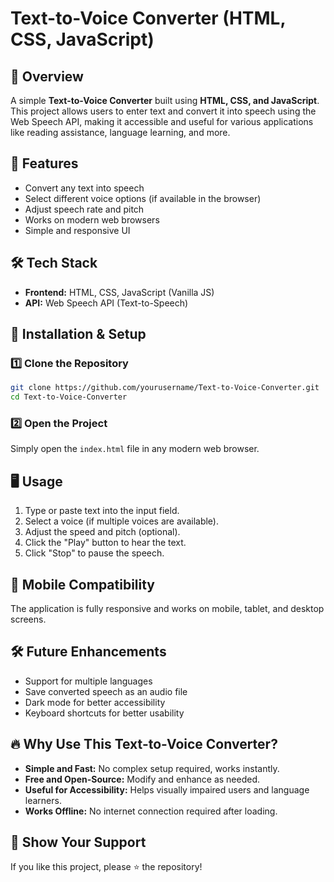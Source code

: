 # Text-to-Voice Converter (HTML, CSS, JavaScript)

## 📌 Overview
A simple **Text-to-Voice Converter** built using **HTML, CSS, and JavaScript**. This project allows users to enter text and convert it into speech using the Web Speech API, making it accessible and useful for various applications like reading assistance, language learning, and more.

## 🚀 Features
- Convert any text into speech
- Select different voice options (if available in the browser)
- Adjust speech rate and pitch
- Works on modern web browsers
- Simple and responsive UI

## 🛠️ Tech Stack
- **Frontend:** HTML, CSS, JavaScript (Vanilla JS)
- **API:** Web Speech API (Text-to-Speech)

## 🔧 Installation & Setup

### 1️⃣ Clone the Repository
```sh
git clone https://github.com/yourusername/Text-to-Voice-Converter.git
cd Text-to-Voice-Converter
```

### 2️⃣ Open the Project
Simply open the `index.html` file in any modern web browser.

## 🖥️ Usage
1. Type or paste text into the input field.
2. Select a voice (if multiple voices are available).
3. Adjust the speed and pitch (optional).
4. Click the "Play" button to hear the text.
5. Click "Stop" to pause the speech.

## 📲 Mobile Compatibility
The application is fully responsive and works on mobile, tablet, and desktop screens.

## 🛠️ Future Enhancements
- Support for multiple languages
- Save converted speech as an audio file
- Dark mode for better accessibility
- Keyboard shortcuts for better usability

## 🔥 Why Use This Text-to-Voice Converter?
- **Simple and Fast:** No complex setup required, works instantly.
- **Free and Open-Source:** Modify and enhance as needed.
- **Useful for Accessibility:** Helps visually impaired users and language learners.
- **Works Offline:** No internet connection required after loading.

## 🌟 Show Your Support
If you like this project, please ⭐ the repository!
